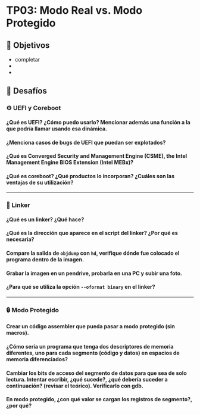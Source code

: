 # TP03: Modo Real vs. Modo Protegido

## 🎯 Objetivos

- completar
- 
- 

## 🔶 Desafíos

### ⚙️ UEFI y Coreboot

#### ¿Qué es UEFI? ¿Cómo puedo usarlo? Mencionar además una función a la que podría llamar usando esa dinámica.


#### ¿Menciona casos de bugs de UEFI que puedan ser explotados?


#### ¿Qué es Converged Security and Management Engine (CSME), the Intel Management Engine BIOS Extension (Intel MEBx)?


#### ¿Qué es coreboot? ¿Qué productos lo incorporan? ¿Cuáles son las ventajas de su utilización?

---

### 🔗 Linker

#### ¿Qué es un linker? ¿Qué hace? 


#### ¿Qué es la dirección que aparece en el script del linker? ¿Por qué es necesaria?


#### Compare la salida de ``objdump`` con ``hd``, verifique dónde fue colocado el programa dentro de la imagen. 


#### Grabar la imagen en un pendrive, probarla en una PC y subir una foto.


#### ¿Para qué se utiliza la opción ``--oformat binary``  en el linker?

---

### 🔒 Modo Protegido

#### Crear un código assembler que pueda pasar a modo protegido (sin macros).


#### ¿Cómo sería un programa que tenga dos descriptores de memoria diferentes, uno para cada segmento (código y datos) en espacios de memoria diferenciados?


#### Cambiar los bits de acceso del segmento de datos para que sea de solo lectura. Intentar escribir, ¿qué sucede?, ¿qué debería suceder a continuación? (revisar el teórico). Verificarlo con gdb.


#### En modo protegido, ¿con qué valor se cargan los registros de segmento?, ¿por qué? 
